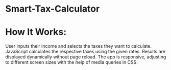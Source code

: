 # Smart-Tax-Calculator

# How It Works:
User inputs their income and selects the taxes they want to calculate.
JavaScript calculates the respective taxes using the given rates.
Results are displayed dynamically without page reload.
The app is responsive, adjusting to different screen sizes with the help of media queries in CSS.
